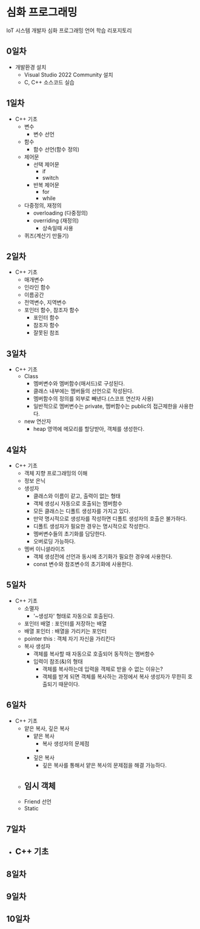 # 심화 프로그래밍
IoT 시스템 개발자 심화 프로그래밍 언어 학습 리포지토리

## 0일차
- 개발환경 설치
	- Visual Studio 2022 Community 설치
	- C, C++ 소스코드 실습
	
## 1일차
- C++ 기초
	- 변수
		- 변수 선언
	- 함수
		- 함수 선언(함수 정의)
	- 제어문
		- 선택 제어문
			- if
			- switch
		- 반복 제어문
			- for
			- while
	- 다중정의, 재정의
		- overloading (다중정의)
		- overriding (재정의)
			- 상속일때 사용
	- 퀴즈(계산기 만들기)

## 2일차
- C++ 기초
	- 매개변수
	- 인라인 함수
	- 이름공간
	- 전역변수, 지역변수
	- 포인터 함수, 참조자 함수
		- 포인터 함수
		- 참조자 함수
		- 잘못된 참조
		
## 3일차
- C++ 기초
	- Class
		- 멤버변수와 멤버함수(매서드)로 구성된다.
		- 클래스 내부에는 멤버들의 선언으로 작성된다.
		- 멤버함수의 정의를 외부로 빼낸다.(스코프 연산자 사용)
		- 일반적으로 멤버변수는 private, 멤버함수는 public의 접근제한을 사용한다.
	- new 연산자
		- heap 영역에 메모리를 할당받아, 객체를 생성한다.

## 4일차
- C++ 기초
	- 객체 지향 프로그래밍의 이해
	- 정보 은닉
	- 생성자
		- 클래스와 이름이 같고, 출력이 없는 형태
		- 객체 생성시 자동으로 호출되는 멤버함수
		- 모든 클래스는 디폴트 생성자를 가지고 있다.
		- 만약 명시적으로 생성자를 작성하면 디폴트 생성자의 호출은 불가하다.
		- 디폴트 생성자가 필요한 경우는 명시적으로 작성한다.
		- 멤버변수들의 초기화를 담당한다.
		- 오버로딩 가능하다.
	- 멤버 이니셜라이즈
		- 객체 생성전에 선언과 동시에 초기화가 필요한 경우에 사용한다.
		- const 변수와 참조변수의 초기화에 사용한다.

## 5일차
- C++ 기초
	- 소멸자
		- '~생성자' 형태로 자동으로 호출된다.
	- 포인터 배열 : 포인터를 저장하는 배열
	- 배열 포인터 : 배열을 가리키는 포인터
	- pointer this : 객체 자기 자신을 가리킨다
	- 복사 생성자
		- 객체를 복사할 때 자동으로 호출되어 동작하는 멤버함수
		- 입력이 참조(&)의 형태
			- 객체를 복사하는데 입력을 객체로 받을 수 없는 이유는? 
			- 객체를 받게 되면 객체를 복사하는 과정에서 복사 생성자가 무한히 호출되기 때문이다.
		
	
## 6일차
- C++ 기초
	- 얕은 복사, 깊은 복사 
		- 얕은 복사
			- 복사 생성자의 문제점
			- 
		- 깊은 복사
			- 깊은 복사를 통해서 얕은 복사의 문제점을 해결 가능하다.
	- 임시 객체
		- 
	- Friend 선언
	- Static

## 7일차
- C++ 기초
	- 

## 8일차


## 9일차


## 10일차